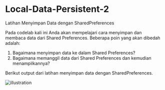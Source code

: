 # Local-Data-Persistent-2
Latihan Menyimpan Data dengan SharedPreferences

Pada codelab kali ini Anda akan mempelajari cara menyimpan dan membaca data dari Shared Preferences. Beberapa poin yang akan dibedah adalah:

1. Bagaimana menyimpan data ke dalam Shared Preferences?
2. Bagaimana memanggil data dari Shared Preferences dan kemudian menampilkannya?

Berikut output dari latihan menyimpan data dengan SharedPreferences.

![illustration](https://d17ivq9b7rppb3.cloudfront.net/original/academy/202012141146573bcfbc69f06daacb2943761faf32ff1e.gif)
